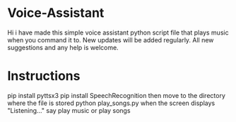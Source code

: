 # Voice-Assistant
Hi i have made this simple voice assistant python script file that plays music when you command it to.
New updates will be added regularly. All new suggestions and any help is welcome.

# Instructions
pip install pyttsx3
pip install SpeechRecognition
then move to the directory where the file is stored
python play_songs.py
when the screen displays "Listening..." say play music or play songs
